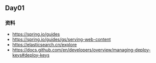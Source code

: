 ## Day01
### 资料
- https://spring.io/guides
- https://spring.io/guides/gs/serving-web-content
- https://elasticsearch.cn/explore
- https://docs.github.com/en/developers/overview/managing-deploy-keys#deploy-keys